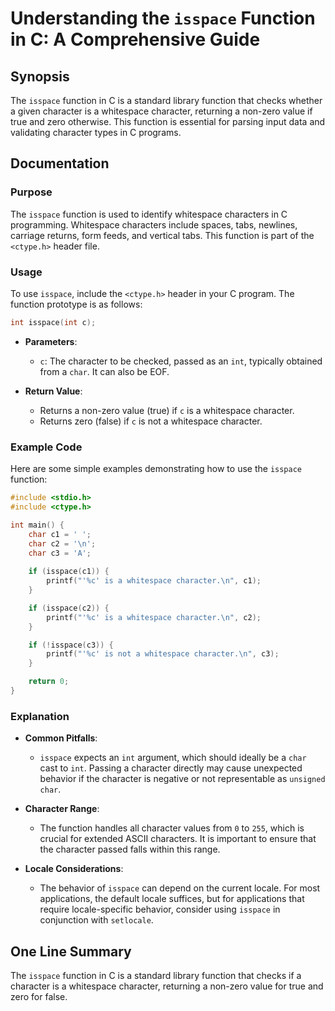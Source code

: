 <!--
Meta Description: # Understanding the `isspace` Function in C: A Comprehensive Guide ## Synopsis The `isspace` function in C is a standard library function that checks ...
Meta Keywords: character, isspace, function, whitespace, zero
-->

# Understanding the `isspace` Function in C: A Comprehensive Guide

## Synopsis
The `isspace` function in C is a standard library function that checks whether a given character is a whitespace character, returning a non-zero value if true and zero otherwise. This function is essential for parsing input data and validating character types in C programs.

## Documentation
### Purpose
The `isspace` function is used to identify whitespace characters in C programming. Whitespace characters include spaces, tabs, newlines, carriage returns, form feeds, and vertical tabs. This function is part of the `<ctype.h>` header file.

### Usage
To use `isspace`, include the `<ctype.h>` header in your C program. The function prototype is as follows:

```c
int isspace(int c);
```

- **Parameters**: 
  - `c`: The character to be checked, passed as an `int`, typically obtained from a `char`. It can also be EOF.
  
- **Return Value**: 
  - Returns a non-zero value (true) if `c` is a whitespace character. 
  - Returns zero (false) if `c` is not a whitespace character.

### Example Code
Here are some simple examples demonstrating how to use the `isspace` function:

```c
#include <stdio.h>
#include <ctype.h>

int main() {
    char c1 = ' ';
    char c2 = '\n';
    char c3 = 'A';
    
    if (isspace(c1)) {
        printf("'%c' is a whitespace character.\n", c1);
    }

    if (isspace(c2)) {
        printf("'%c' is a whitespace character.\n", c2);
    }

    if (!isspace(c3)) {
        printf("'%c' is not a whitespace character.\n", c3);
    }

    return 0;
}
```

### Explanation
- **Common Pitfalls**: 
  - `isspace` expects an `int` argument, which should ideally be a `char` cast to `int`. Passing a character directly may cause unexpected behavior if the character is negative or not representable as `unsigned char`.
  
- **Character Range**: 
  - The function handles all character values from `0` to `255`, which is crucial for extended ASCII characters. It is important to ensure that the character passed falls within this range.
  
- **Locale Considerations**: 
  - The behavior of `isspace` can depend on the current locale. For most applications, the default locale suffices, but for applications that require locale-specific behavior, consider using `isspace` in conjunction with `setlocale`.

## One Line Summary
The `isspace` function in C is a standard library function that checks if a character is a whitespace character, returning a non-zero value for true and zero for false.